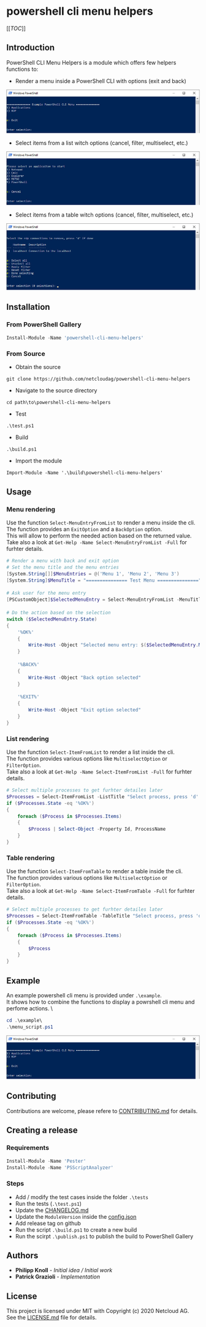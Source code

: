 # powershell cli menu helpers

[[_TOC_]]

## Introduction

PowerShell CLI Menu Helpers is a module which offers few helpers functions to:

- Render a menu inside a PowerShell CLI with options (exit and back)

![Example menu](./assets/images/example_menu.jpg)

- Select items from a list witch options (cancel, filter, multiselect, etc.)

![Example menu](./assets/images/example_select-from-list.jpg)

- Select items from a table witch options (cancel, filter, multiselect, etc.)

![Example menu](./assets/images/example_select-from-table.jpg)

## Installation

### From PowerShell Gallery

```powershell
Install-Module -Name 'powershell-cli-menu-helpers'
```

### From Source

- Obtain the source

```
git clone https://github.com/netcloudag/powershell-cli-menu-helpers
```

- Navigate to the source directory

```
cd path\to\powershell-cli-menu-helpers
```

- Test

```
.\test.ps1
```

- Build

```
.\build.ps1
```

- Import the module

```
Import-Module -Name '.\build\powershell-cli-menu-helpers'
```

## Usage

### Menu rendering

Use the function `Select-MenuEntryFromList` to render a menu inside the cli. \
The function provides an `ExitOption` and a `BackOption` option. \
This will allow to perform the needed action based on the returned value. \
Take also a look at `Get-Help -Name Select-MenuEntryFromList -Full` for furhter details.

```powershell
# Render a menu with back and exit option
# Set the menu title and the menu entries
[System.String[]]$MenuEntries = @('Menu 1', 'Menu 2', 'Menu 3')
[System.String]$MenuTitle = "=============== Test Menu ==============="

# Ask user for the menu entry
[PSCustomObject]$SelectedMenuEntry = Select-MenuEntryFromList -MenuTitle $MenuTitle -MenuEntries $MenuEntries -ExitOption -BackOption

# Do the action based on the selection
switch ($SelectedMenuEntry.State)
{
    '%OK%'
    {
        Write-Host -Object "Selected menu entry: $($SelectedMenuEntry.MenuEntry)"
    }

    '%BACK%'
    {
        Write-Host -Object "Back option selected"
    }

    '%EXIT%'
    {
        Write-Host -Object "Exit option selected"
    }
}
```

### List rendering

Use the function `Select-ItemFromList` to render a list inside the cli. \
The function provides various options like `MultiselectOption` or `FilterOption`. \
Take also a look at `Get-Help -Name Select-ItemFromList -Full` for furhter details.

```powershell
# Select multiple processes to get furhter detailes later
$Processes = Select-ItemFromList -ListTitle "Select process, press 'd' if done" -Items (Get-Process | Select-Object -First 10) -PropertyName 'ProcessName' -MultiselectOption -CancelOption -FilterOption
if ($Processes.State -eq '%OK%')
{
    foreach ($Process in $Processes.Items)
    {
        $Process | Select-Object -Property Id, ProcessName
    }
}
```

### Table rendering

Use the function `Select-ItemFromTable` to render a table inside the cli. \
The function provides various options like `MultiselectOption` or `FilterOption`. \
Take also a look at `Get-Help -Name Select-ItemFromTable -Full` for furhter details.

```powershell
# Select multiple processes to get furhter detailes later
$Processes = Select-ItemFromTable -TableTitle "Select process, press 'd' if done" -Items (Get-Process | Select-Object -First 10) -PropertyName 'Id', 'Handles', 'ProcessName' -MultiselectOption -CancelOption -FilterOption
if ($Processes.State -eq '%OK%')
{
    foreach ($Process in $Processes.Items)
    {
        $Process
    }
}
```

## Example

An example powershell cli menu is provided under `.\example`. \
It shows how to combine the functions to display a powrshell cli menu and perfome actions. \

```powershell
cd .\example\
.\menu_script.ps1
```

![Example menu](./assets/images/example_menu.jpg)

## Contributing

Contributions are welcome, please refere to [CONTRIBUTING.md](https://github.com/netcloudag/powershell-cli-menu-helpers/CONTRIBUTING.md) for details.

## Creating a release

### Requirements

```powershell
Install-Module -Name 'Pester'
Install-Module -Name 'PSScriptAnalyzer'
```

### Steps

- Add / modify the test cases inside the folder `.\tests`
- Run the tests (`.\test.ps1`)
- Update the [CHANGELOG.md](https://github.com/netcloudag/powershell-cli-menu-helpers/CHANGELOG.md)
- Update the `ModuleVersion` inside the [config.json](https://github.com/netcloudag/powershell-cli-menu-helpers/config.json)
- Add release tag on github
- Run the script `.\build.ps1` to create a new build
- Run the scirpt `.\publish.ps1` to publish the build to PowerShell Gallery

## Authors

- **Philipp Knoll** - _Initial idea / Initial work_
- **Patrick Grazioli** - _Implementation_

## License

This project is licensed under MIT with Copyright (c) 2020 Netcloud AG. \
See the [LICENSE.md](https://github.com/netcloudag/powershell-cli-menu-helpers/LICENSE.md) file for details.
